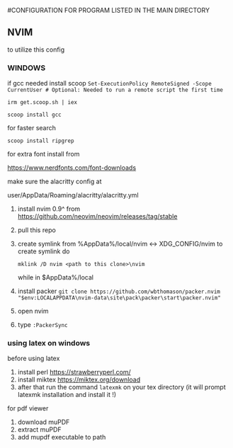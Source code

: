 #CONFIGURATION FOR PROGRAM LISTED IN THE MAIN DIRECTORY


## NVIM
to utilize this config 


### WINDOWS

if gcc needed install scoop
`Set-ExecutionPolicy RemoteSigned -Scope CurrentUser # Optional: Needed to run a remote script the first time`

`irm get.scoop.sh | iex`

`scoop install gcc`

for faster search 

`scoop install ripgrep`

for extra font install from

https://www.nerdfonts.com/font-downloads

make sure the alacritty config at 

user/AppData/Roaming/alacritty/alacritty.yml


1. install nvim 0.9^ from https://github.com/neovim/neovim/releases/tag/stable
1. pull this repo
1. create symlink from %AppData%/local/nvim <-> XDG_CONFIG/nvim
    to create symlink do 
    
    `mklink /D nvim <path to this clone>\nvim`

    while in $AppData%/local
1. install packer
    `git clone https://github.com/wbthomason/packer.nvim "$env:LOCALAPPDATA\nvim-data\site\pack\packer\start\packer.nvim"`

1. open nvim 
1. type `:PackerSync`

### using latex on windows
before using latex 
1. install perl https://strawberryperl.com/
1. install miktex https://miktex.org/download
1. after that run the command `latexmk` on your tex directory (it will prompt latexmk installation and install it !)

for pdf viewer
1. download muPDF
1. extract muPDF
1. add mupdf executable to path

